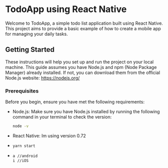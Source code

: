 # TodoApp using React Native

Welcome to TodoApp, a simple todo list application built using React Native. This project aims to provide a basic example of how to create a mobile app for managing your daily tasks.

## Getting Started

These instructions will help you set up and run the project on your local machine. This guide assumes you have Node.js and npm (Node Package Manager) already installed. If not, you can download them from the official Node.js website: https://nodejs.org/

### Prerequisites

Before you begin, ensure you have met the following requirements:

- Node.js: Make sure you have Node.js installed by running the following command in your terminal to check the version:

  ```sh
  node -v
  
- React Native: Im using version 0.72
- ```sh
  yarn start
- ```sh
  a //android
  i //iOS
  
